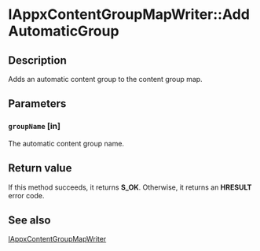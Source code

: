 # IAppxContentGroupMapWriter::AddAutomaticGroup

## Description

Adds an automatic content group to the content group map.

## Parameters

### `groupName` [in]

The automatic content group name.

## Return value

If this method succeeds, it returns **S_OK**. Otherwise, it returns an **HRESULT** error code.

## See also

[IAppxContentGroupMapWriter](https://learn.microsoft.com/windows/desktop/api/appxpackaging/nn-appxpackaging-iappxcontentgroupmapwriter)